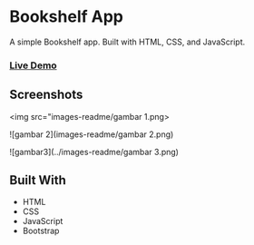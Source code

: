 # Bookshelf App

A simple Bookshelf app. Built with HTML, CSS, and JavaScript.

### [Live Demo](https://rusmanpriadi.github.io/bookshelf-apps/)

## Screenshots

<img src="images-readme/gambar 1.png>

![gambar 2](images-readme/gambar 2.png)


![gambar3](../images-readme/gambar 3.png)

## Built With

- HTML
- CSS
- JavaScript
- Bootstrap
